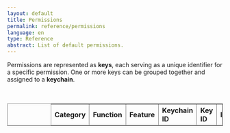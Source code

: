 ```yaml
---
layout: default
title: Permissions
permalink: reference/permissions
language: en
type: Reference
abstract: List of default permissions.
---
```


<html lang="en">
<head>
<meta charset="UTF-8">
<meta name="viewport" content="width=device-width, initial-scale=1.0">
<title>Reference Permissions</title>
</head>
<body>
Permissions are represented as <b>keys</b>, each serving as a unique identifier for a specific permission. One or more keys can be grouped together and assigned to a <b>keychain</b>.<br>

<table style="margin:auto;padding-right:25%; padding-left:20%; margin-top:3rem;" id="excelTable" border="1">
  <thead>
  <tr>
    <th style="text-align:left">Category</th>
    <th style="text-align:left">Function</th>
    <th style="text-align:left">Feature</th>
    <th style="text-align:left">Keychain ID</th>
    <th style="text-align:left">Key ID</th>
    <th style="text-align:left">Inserted</th>
  </tr>
</thead>
</table>

<script>
window.onload = function() {
  const xhr = new XMLHttpRequest();
  xhr.open('GET', '../../assets/excel/keys.csv', true);
  xhr.responseType = 'arraybuffer';

  xhr.onload = function() {
    if (xhr.status === 200) {
      const data = new Uint8Array(xhr.response);
      const workbook = XLSX.read(data, { type: 'array' });
      const sheet = workbook.Sheets[workbook.SheetNames[0]];
      const htmlTable = XLSX.utils.sheet_to_html(sheet);

      // Remove the first, second row
      const tableElement = document.createElement('div');
      tableElement.innerHTML = htmlTable;
      tableElement.querySelector('table').deleteRow(0);
      tableElement.querySelector('table').deleteRow(0);

      // Remove the columns
      const rows = tableElement.querySelectorAll('tr');
      rows.forEach(row => {
        row.deleteCell(3);
        row.deleteCell(3);
        row.deleteCell(3);
        row.deleteCell(3);
        row.deleteCell(3);
        row.deleteCell(3);
        row.deleteCell(3);
        row.deleteCell(3);
        row.deleteCell(4);
        row.deleteCell(5);
        row.deleteCell(6);
      });
      
      document.getElementById('excelTable').innerHTML += tableElement.innerHTML;
    } else {
      console.error('Failed to load Excel file! Status code: ' + xhr.status);
    }
  };

  xhr.onerror = function() {
    console.error('Failed to load Excel file!');
  };

  xhr.send();
};
</script>

<script src="https://cdnjs.cloudflare.com/ajax/libs/xlsx/0.18.4/xlsx.full.min.js"></script>
</body>
</html>
